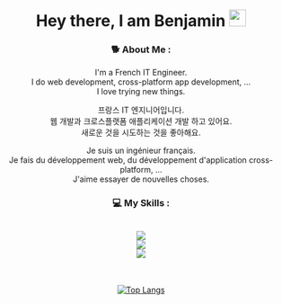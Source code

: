 <div id="header" align="center">
<h1>
  Hey there, I am Benjamin
  <img src="https://media.giphy.com/media/hvRJCLFzcasrR4ia7z/giphy.gif" width="30px"/>
</h1>

### 🐕 About Me :

I'm a French IT Engineer.   
I do web development, cross-platform app development, ...   
I love trying new things.   

프랑스 IT 엔지니어입니다.   
웹 개발과 크로스플랫폼 애플리케이션 개발 하고 있어요.    
새로운 것을 시도하는 것을 좋아해요.    
  
Je suis un ingénieur français.    
Je fais du développement web, du développement d'application cross-platform, ...    
J'aime essayer de nouvelles choses.   

### 💻 My Skills :   

<br />
<div>
  <img src="https://skillicons.dev/icons?i=js,ts,go,java"/><br />
  <img src="https://skillicons.dev/icons?i=react,tailwind,redux,nodejs,spring"/><br />
  <img src="https://skillicons.dev/icons?i=mongodb,postgres,mysql,aws"/><br />
<br />
<br />

[![Top Langs](https://github-readme-stats.vercel.app/api/top-langs/?username=ConfiacB&theme=tokyonight&layout=compact)](https://github.com/anuraghazra/github-readme-stats)

</div>

<!--
**ConfiacB/ConfiacB** is a ✨ _special_ ✨ repository because its `README.md` (this file) appears on your GitHub profile.

Here are some ideas to get you started:

- 🔭 I’m currently working on ...
- 🌱 I’m currently learning ...
- 👯 I’m looking to collaborate on ...
- 🤔 I’m looking for help with ...
- 💬 Ask me about ...
- 📫 How to reach me: ...
- 😄 Pronouns: ...
- ⚡ Fun fact: ...
-->
